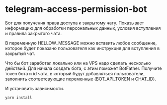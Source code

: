 # telegram-access-permission-bot

Бот для получения права доступа к закрытому чату. Показывает информацию для обработки персональных данных, условия вступления и правила закрытого чата.

В переменную HELLOW_MESSAGE можно вставить любое сообщение, которое будет показано пользователя как инструкция для вступления в закрытый чат.

Что бы бот заработал локально или на VPS надо сделать несколько действий. Для начала создать бота, с этим поможет BotFather. Получите токен бота и id чата, в который будут добавляться пользователи, заполнить соответсвующие переменные (BOT_API_TOKEN и CHAT_ID).

И установить зависимости.

`yarn install`
